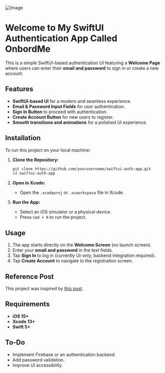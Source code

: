 ![Image](https://github.com/user-attachments/assets/e99e2649-d695-489c-ae27-abfacd154886)

# Welcome to My SwiftUI Authentication App Called OnbordMe

This is a simple SwiftUI-based authentication UI featuring a **Welcome Page** where users can enter their **email and password** to sign in or create a new account.

## Features
- **SwiftUI-based UI** for a modern and seamless experience.
- **Email & Password Input Fields** for user authentication.
- **Sign In Button** to proceed with authentication.
- **Create Account Button** for new users to register.
- **Smooth transitions and animations** for a polished UI experience.

## Installation
To run this project on your local machine:

1. **Clone the Repository:**
   ```sh
   git clone https://github.com/yourusername/swiftui-auth-app.git
   cd swiftui-auth-app
   ```

2. **Open in Xcode:**
   - Open the `.xcodeproj` or `.xcworkspace` file in Xcode.

3. **Run the App:**
   - Select an iOS simulator or a physical device.
   - Press `Cmd + R` to run the project.

## Usage
1. The app starts directly on the **Welcome Screen** (no launch screen).
2. Enter your **email and password** in the text fields.
3. Tap **Sign In** to log in (currently UI-only, backend integration required).
4. Tap **Create Account** to navigate to the registration screen.

## Reference Post
This project was inspired by [this post](https://x.com/samichougle_/status/1873683218941268003).

## Requirements
- **iOS 15+**
- **Xcode 13+**
- **Swift 5+**

## To-Do
- Implement Firebase or an authentication backend.
- Add password validation.
- Improve UI accessibility.


